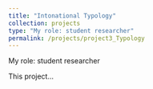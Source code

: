```yaml
---
title: "Intonational Typology"
collection: projects
type: "My role: student researcher"
permalink: /projects/project3_Typology
---
```


My role: student researcher

This project...

